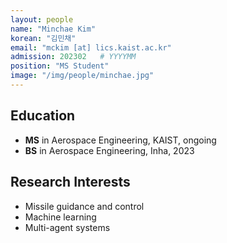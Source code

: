 ```yaml
---
layout: people
name: "Minchae Kim"
korean: "김민채"
email: "mckim [at] lics.kaist.ac.kr"
admission: 202302   # YYYYMM
position: "MS Student"
image: "/img/people/minchae.jpg"
---
```


## Education

- **MS** in Aerospace Engineering, KAIST, ongoing
- **BS** in Aerospace Engineering, Inha, 2023

## Research Interests

- Missile guidance and control
- Machine learning
- Multi-agent systems
